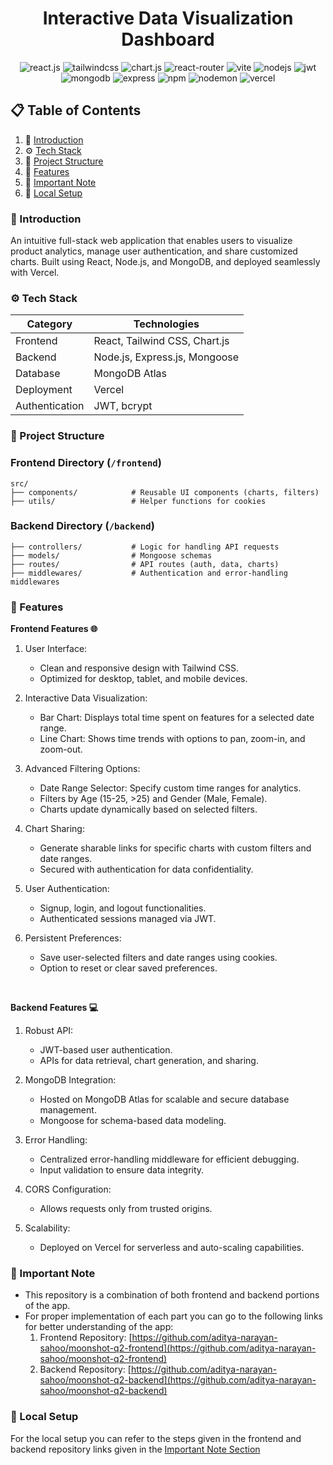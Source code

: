 <h1 align="center">Interactive Data Visualization Dashboard</h1>
<div align="center">
    <img src="https://img.shields.io/badge/-React_JS-black?style=for-the-badge&logoColor=white&logo=react&color=61DAFB" alt="react.js" />
    <img src="https://img.shields.io/badge/-Tailwind_CSS-black?style=for-the-badge&logoColor=white&logo=tailwindcss&color=06B6D4" alt="tailwindcss" />
    <img src="https://img.shields.io/badge/Chart.js-FF6384?style=for-the-badge&logo=Chart.js&logoColor=white" alt="chart.js"/>
    <img src="https://img.shields.io/badge/reactrouter-CA4245?style=for-the-badge&logo=reactrouter&logoColor=black" alt="react-router"/>
    <img src="https://img.shields.io/badge/-Vite-black?style=for-the-badge&logoColor=white&logo=vite&color=646CFF" alt="vite" />
    <img src="https://img.shields.io/badge/node.js-339933?style=for-the-badge&logo=Node.js&logoColor=white" alt="nodejs"/>
<img src="https://img.shields.io/badge/JWT-black?style=for-the-badge&logo=JSON%20web%20tokens" alt="jwt"/>
<img src="https://img.shields.io/badge/-MongoDB-13aa52?style=for-the-badge&logo=mongodb&logoColor=white" alt="mongodb"/>
<img src="https://img.shields.io/badge/Express%20js-000000?style=for-the-badge&logo=express&logoColor=white" alt="express"/>
<img src="https://img.shields.io/badge/NPM-%23CB3837.svg?style=for-the-badge&logo=npm&logoColor=white" alt="npm"/>
<img src="https://img.shields.io/badge/NODEMON-%23323330.svg?style=for-the-badge&logo=nodemon&logoColor=%BBDEAD" alt="nodemon">
<img src="https://img.shields.io/badge/vercel-%23000000.svg?style=for-the-badge&logo=vercel&logoColor=white" alt="vercel">
</div>

## 📋 <a name="table">Table of Contents</a>

1. 🤖 [Introduction](#introduction)
2. ⚙️ [Tech Stack](#tech-stack)
3. 📁 [Project Structure](#structure)
4. 🔋 [Features](#features)
5. 📍 [Important Note](#note)
6. 🤸 [Local Setup](#setup)

### <a name="introduction">🤖 Introduction</a>

An intuitive full-stack web application that enables users to visualize product analytics, manage user authentication, and share customized charts. Built using React, Node.js, and MongoDB, and deployed seamlessly with Vercel.

### <a name="tech-stack">⚙️ Tech Stack</a>

| **Category**   | **Technologies**              |
| -------------- | ----------------------------- |
| Frontend       | React, Tailwind CSS, Chart.js |
| Backend        | Node.js, Express.js, Mongoose |
| Database       | MongoDB Atlas                 |
| Deployment     | Vercel                        |
| Authentication | JWT, bcrypt                   |

### <a name="structure">📁 Project Structure</a>

### **Frontend Directory** (`/frontend`)

```
src/
├── components/            # Reusable UI components (charts, filters)
├── utils/                 # Helper functions for cookies
```

### **Backend Directory** (`/backend`)

```
├── controllers/           # Logic for handling API requests
├── models/                # Mongoose schemas
├── routes/                # API routes (auth, data, charts)
├── middlewares/           # Authentication and error-handling middlewares
```

### <a name="features">🔋 Features</a>

**Frontend Features 🌐**

1. User Interface:

   - Clean and responsive design with Tailwind CSS.
   - Optimized for desktop, tablet, and mobile devices.

2. Interactive Data Visualization:

   - Bar Chart: Displays total time spent on features for a selected date range.
   - Line Chart: Shows time trends with options to pan, zoom-in, and zoom-out.

3. Advanced Filtering Options:

   - Date Range Selector: Specify custom time ranges for analytics.
   - Filters by Age (15-25, >25) and Gender (Male, Female).
   - Charts update dynamically based on selected filters.

4. Chart Sharing:

   - Generate sharable links for specific charts with custom filters and date ranges.
   - Secured with authentication for data confidentiality.

5. User Authentication:

   - Signup, login, and logout functionalities.
   - Authenticated sessions managed via JWT.

6. Persistent Preferences:

   - Save user-selected filters and date ranges using cookies.
   - Option to reset or clear saved preferences.

<br/>

**Backend Features 💻**

1. Robust API:

   - JWT-based user authentication.
   - APIs for data retrieval, chart generation, and sharing.

2. MongoDB Integration:

   - Hosted on MongoDB Atlas for scalable and secure database management.
   - Mongoose for schema-based data modeling.

3. Error Handling:

   - Centralized error-handling middleware for efficient debugging.
   - Input validation to ensure data integrity.

4. CORS Configuration:

   - Allows requests only from trusted origins.

5. Scalability:
   - Deployed on Vercel for serverless and auto-scaling capabilities.

### <a name="note">📍 Important Note</a>

- This repository is a combination of both frontend and backend portions of the app.
- For proper implementation of each part you can go to the following links for better understanding of the app:
  1. Frontend Repository: [https://github.com/aditya-narayan-sahoo/moonshot-q2-frontend](https://github.com/aditya-narayan-sahoo/moonshot-q2-frontend)
  2. Backend Repository: [https://github.com/aditya-narayan-sahoo/moonshot-q2-backend](https://github.com/aditya-narayan-sahoo/moonshot-q2-backend)

### <a name="setup">🤸 Local Setup</a>

For the local setup you can refer to the steps given in the frontend and backend repository links given in the [Important Note Section](#note)
